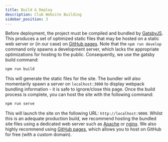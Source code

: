 ```yaml
---
title: Build & Deploy
description: Club Website Building
sidebar_position: 3
---
```


Before deployment, the project must be compiled and bundled by [GatsbyJS](https://www.gatsbyjs.com/). This produces a set of optimized static files that may be hosted on a static web server or (in our case) on [GitHub pages](https://pages.github.com/). Note that the `npm run develop` command only spawns a development server, which lacks the appropriate optimizations for hosting to the public. Consequently, we use the gatsby build command:

```bash
npm run build
```

This will generate the static files for the site. The bundler will also momentarily spawn a server on `localhost:3000` to display webpack bundling information - it is safe to ignore/close this page. Once the build process is complete, you can host the site with the following command:

```bash
npm run serve
```

This will launch the site on the following URL: `http://localhost:9000`. Whilst this is an adequate production build, we recommend hosting the bundled site files using a dedicated web server such as [Apache](https://httpd.apache.org/) or [nginx](https://nginx.org/en/). We also highly recommend using [GitHub pages](https://pages.github.com/), which allows you to host on GitHub for free (with a custom domain).
